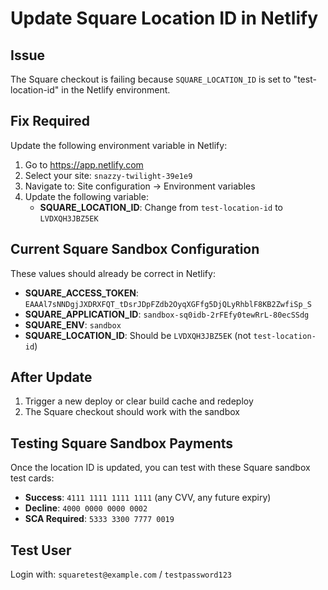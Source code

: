 # Update Square Location ID in Netlify

## Issue

The Square checkout is failing because `SQUARE_LOCATION_ID` is set to "test-location-id" in the Netlify environment.

## Fix Required

Update the following environment variable in Netlify:

1. Go to https://app.netlify.com
2. Select your site: `snazzy-twilight-39e1e9`
3. Navigate to: Site configuration → Environment variables
4. Update the following variable:
   - **SQUARE_LOCATION_ID**: Change from `test-location-id` to `LVDXQH3JBZ5EK`

## Current Square Sandbox Configuration

These values should already be correct in Netlify:

- **SQUARE_ACCESS_TOKEN**: `EAAAl7sNNDgjJXDRXFQT_tDsrJDpFZdb2OyqXGFfg5DjQLyRhblF8KB2ZwfiSp_S`
- **SQUARE_APPLICATION_ID**: `sandbox-sq0idb-2rFEfy0tewRrL-80ecSSdg`
- **SQUARE_ENV**: `sandbox`
- **SQUARE_LOCATION_ID**: Should be `LVDXQH3JBZ5EK` (not `test-location-id`)

## After Update

1. Trigger a new deploy or clear build cache and redeploy
2. The Square checkout should work with the sandbox

## Testing Square Sandbox Payments

Once the location ID is updated, you can test with these Square sandbox test cards:

- **Success**: `4111 1111 1111 1111` (any CVV, any future expiry)
- **Decline**: `4000 0000 0000 0002`
- **SCA Required**: `5333 3300 7777 0019`

## Test User

Login with: `squaretest@example.com` / `testpassword123`

